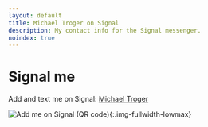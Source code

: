 ```yaml
---
layout: default
title: Michael Troger on Signal
description: My contact info for the Signal messenger.
noindex: true
---
```

# Signal me

Add and text me on Signal: [Michael Troger](https://signal.me/#eu/0n3ZV4EEhwiOCWnMJ1OmuOOtIMTUect5TdKwtyV7s6wJyydA8yBBN6qKHKymlVeF)

![Add me on Signal (QR code)](/images/qr.png){:.img-fullwidth-lowmax}
